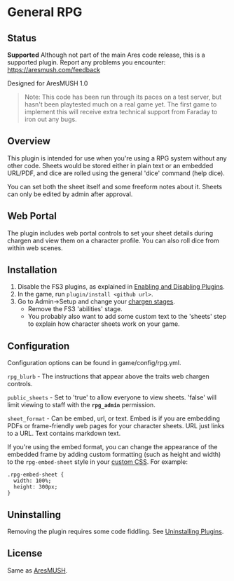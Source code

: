 # General RPG

## Status

**Supported** Although not part of the main Ares code release, this is a supported plugin.  Report any problems you encounter: https://aresmush.com/feedback

Designed for AresMUSH 1.0

> Note: This code has been run through its paces on a test server, but hasn't been playtested much on a real game yet.   The first game to implement this will receive extra technical support from Faraday to iron out any bugs.

## Overview

This plugin is intended for use when you're using a RPG system without any other code. Sheets would be stored either in plain text or an embedded URL/PDF, and dice are rolled using the general 'dice' command (help dice). 

You can set both the sheet itself and some freeform notes about it. Sheets can only be edited by admin after approval.

## Web Portal

The plugin includes web portal controls to set your sheet details during chargen and view them on a character profile. You can also roll dice from within web scenes.

## Installation

1. Disable the FS3 plugins, as explained in [Enabling and Disabling Plugins](https://aresmush.com/tutorials/config/plugins/).
2. In the game, run `plugin/install <github url>`.
3. Go to Admin->Setup and change your [chargen stages](https://aresmush.com/tutorials/config/chargen.html#stages).  
    * Remove the FS3 'abilities' stage. 
    * You probably also want to add some custom text to the 'sheets' step to explain how character sheets work on your game.

## Configuration

Configuration options can be found in game/config/rpg.yml.

`rpg_blurb` - The instructions that appear above the traits web chargen controls.

`public_sheets` - Set to 'true' to allow everyone to view sheets.  'false' will limit viewing to staff with the **`rpg_admin`** permission.

`sheet_format` - Can be embed, url, or text. Embed is if you are embedding PDFs or frame-friendly web pages for your character sheets.  URL just links to a URL.  Text contains markdown text.

If you're using the embed format, you can change the appearance of the embedded frame by adding custom formatting (such as height and width) to the `rpg-embed-sheet` style in your [custom CSS](https://aresmush.com/tutorials/config/website.html#custom-css-style). For example:

    .rpg-embed-sheet {
      width: 100%;
      height: 300px;
    }

## Uninstalling

Removing the plugin requires some code fiddling.  See [Uninstalling Plugins](https://www.aresmush.com/tutorials/code/extras.html#uninstalling-plugins).

## License

Same as [AresMUSH](https://aresmush.com/license).
